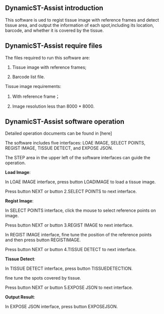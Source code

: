 DynamicST-Assist introduction
---

This software is ued to regist tissue image with reference frames and detect tissue area, and output the information of each spot,including its location, barcode, and whether it is covered by the tissue.

DynamicST-Assist require files
---

The files required to run this software are:

1. Tissue image with reference frames;

2. Barcode list file.

Tissue image requirements:

1. With reference frame；

2. Image resolution less than 8000 * 8000.

DynamicST-Assist software operation
---

Detailed operation documents can be found in [here]

The software includes five interfaces: LOAE IMAGE, SELECT POINTS, REGIST IMAGE, TISSUE DETECT, and EXPOSE JSON.

The STEP area in the upper left of the software interfaces can guide the operation.

**Load Image**:

In LOAE IMAGE interface, press button LOADIMAGE to load a tissue image.

Press button NEXT or button 2.SELECT POINTS to next interface.

**Regist Image**:

In SELECT POINTS interface, click the mouse to select reference points on image.

Press button NEXT or button 3.REGIST IMAGE to next interface.

In REGIST IMAGE interface, fine tune the position of the reference points and then press button REGISTIMAGE.

Press button NEXT or button 4.TISSUE DETECT to next interface.

**Tissue Detect**:

In TISSUE DETECT interface, press button TISSUEDETECTION.

fine tune the spots covered by tissue.

Press button NEXT or button 5.EXPOSE JSON to next interface.

**Output Result**:

In EXPOSE JSON interface, press button EXPOSEJSON.




